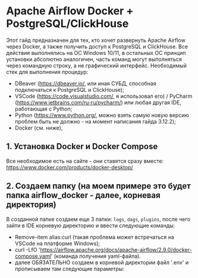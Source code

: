 # Apache Airflow Docker + PostgreSQL/ClickHouse
Этот гайд предназначен для тех, кто хочет развернуть Apache Airflow через Docker, а также получить доступ к PostgreSQL и ClickHouse. Все действия выполнялись на ОС Windows 10/11, в остальных ОС принцип установки абсолютно аналогичен, часть команд могут выполняться через командную строку, а не графический интерфейс.
Необходимый стек для выполнения процедур: 
* DBeaver (https://dbeaver.io/, или иная СУБД, способная подключаться к PostgreSQL и ClickHouse);
* VSCode (https://code.visualstudio.com/, я использовал его) / PyCharm (https://www.jetbrains.com/ru-ru/pycharm/) или любая другая IDE, работающая с Python;
* Python (https://www.python.org/, можно взять самую новую версию проблем быть не должно - на момент написания гайда 3.12.2);
* Docker (см. ниже),

## 1. Установка Docker и Docker Compose
Все необходимое есть на сайте - они ставятся сразу вместе: https://www.docker.com/products/docker-desktop/

## 2. Создаем папку (на моем примере это будет папка airflow_docker - далее, корневая директория)
В созданной папке создаем еще 3 папки: `logs`, `dags`, `plugins`, после чего зайти в IDE корневую директорию и ввести следующие команды:
* Remove-item alias:curl (такая проблема может встречаться на VSCode на платформе Windows);
* curl -LfO 'https://airflow.apache.org/docs/apache-airflow/2.9.0/docker-compose.yaml' (команда получения yaml-файла).
* далее ОБЯЗАТЕЛЬНО создаем в корневой директории файл '.env' и прописываем там следующие параметры:



